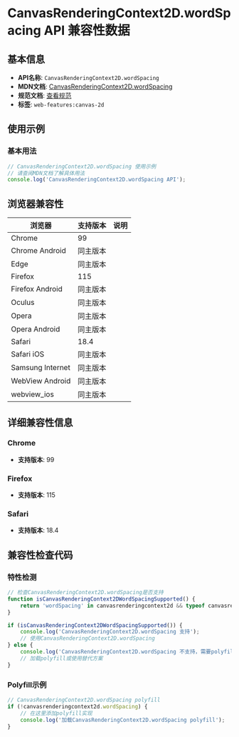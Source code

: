 # CanvasRenderingContext2D.wordSpacing API 兼容性数据

## 基本信息

- **API名称**: `CanvasRenderingContext2D.wordSpacing`
- **MDN文档**: [CanvasRenderingContext2D.wordSpacing](https://developer.mozilla.org/docs/Web/API/CanvasRenderingContext2D/wordSpacing)
- **规范文档**: [查看规范](https://html.spec.whatwg.org/multipage/canvas.html#dom-context-2d-wordspacing)
- **标签**: `web-features:canvas-2d`

## 使用示例

### 基本用法

```javascript
// CanvasRenderingContext2D.wordSpacing 使用示例
// 请查阅MDN文档了解具体用法
console.log('CanvasRenderingContext2D.wordSpacing API');
```

## 浏览器兼容性

| 浏览器 | 支持版本 | 说明 |
|--------|----------|------|
| Chrome | 99 |  |
| Chrome Android | 同主版本 |  |
| Edge | 同主版本 |  |
| Firefox | 115 |  |
| Firefox Android | 同主版本 |  |
| Oculus | 同主版本 |  |
| Opera | 同主版本 |  |
| Opera Android | 同主版本 |  |
| Safari | 18.4 |  |
| Safari iOS | 同主版本 |  |
| Samsung Internet | 同主版本 |  |
| WebView Android | 同主版本 |  |
| webview_ios | 同主版本 |  |

## 详细兼容性信息

### Chrome

- **支持版本**: 99

### Firefox

- **支持版本**: 115

### Safari

- **支持版本**: 18.4

## 兼容性检查代码

### 特性检测

```javascript
// 检查CanvasRenderingContext2D.wordSpacing是否支持
function isCanvasRenderingContext2DWordSpacingSupported() {
    return 'wordSpacing' in canvasrenderingcontext2d && typeof canvasrenderingcontext2d.wordSpacing === 'function';
}

if (isCanvasRenderingContext2DWordSpacingSupported()) {
    console.log('CanvasRenderingContext2D.wordSpacing 支持');
    // 使用CanvasRenderingContext2D.wordSpacing
} else {
    console.log('CanvasRenderingContext2D.wordSpacing 不支持，需要polyfill');
    // 加载polyfill或使用替代方案
}
```

### Polyfill示例

```javascript
// CanvasRenderingContext2D.wordSpacing polyfill
if (!canvasrenderingcontext2d.wordSpacing) {
    // 在这里添加polyfill实现
    console.log('加载CanvasRenderingContext2D.wordSpacing polyfill');
}
```

